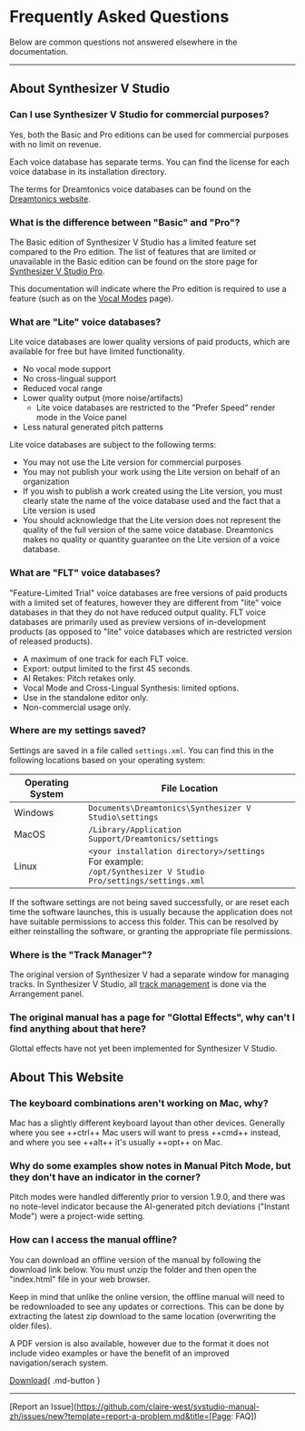 # Frequently Asked Questions

Below are common questions not answered elsewhere in the documentation.

---

## About Synthesizer V Studio

### Can I use Synthesizer V Studio for commercial purposes?
Yes, both the Basic and Pro editions can be used for commercial purposes with no limit on revenue.

Each voice database has separate terms. You can find the license for each voice database in its installation directory.

The terms for Dreamtonics voice databases can be found on the [Dreamtonics website](https://dreamtonics.com/en/terms/).

### What is the difference between "Basic" and "Pro"?

The Basic edition of Synthesizer V Studio has a limited feature set compared to the Pro edition. The list of features that are limited or unavailable in the Basic edition can be found on the store page for [Synthesizer V Studio Pro](https://store.dreamtonics.com/product/editor-svstudio-pro/).

This documentation will indicate where the Pro edition is required to use a feature (such as on the [Vocal Modes](ai-functions/vocal-modes.md) page).

### What are "Lite" voice databases?
Lite voice databases are lower quality versions of paid products, which are available for free but have limited functionality.

- No vocal mode support
- No cross-lingual support
- Reduced vocal range
- Lower quality output (more noise/artifacts)
    - Lite voice databases are restricted to the "Prefer Speed" render mode in the Voice panel
- Less natural generated pitch patterns

Lite voice databases are subject to the following terms:

- You may not use the Lite version for commercial purposes
- You may not publish your work using the Lite version on behalf of an organization
- If you wish to publish a work created using the Lite version, you must clearly state the name of the voice database used and the fact that a Lite version is used
- You should acknowledge that the Lite version does not represent the quality of the full version of the same voice database. Dreamtonics makes no quality or quantity guarantee on the Lite version of a voice database.

### What are "FLT" voice databases?
"Feature-Limited Trial" voice databases are free versions of paid products with a limited set of features, however they are different from "lite" voice databases in that they do not have reduced output quality. FLT voice databases are primarily used as preview versions of in-development products (as opposed to "lite" voice databases which are restricted version of released products).

- A maximum of one track for each FLT voice.
- Export: output limited to the first 45 seconds.
- AI Retakes: Pitch retakes only.
- Vocal Mode and Cross-Lingual Synthesis: limited options.
- Use in the standalone editor only.
- Non-commercial usage only.

### Where are my settings saved?

Settings are saved in a file called `settings.xml`. You can find this in the following locations based on your operating system:

|Operating System|File Location|
|---|---|
|Windows|`Documents\Dreamtonics\Synthesizer V Studio\settings`|
|MacOS|`/Library/Application Support/Dreamtonics/settings`|
|Linux|`<your installation directory>/settings`<br/>For example:<br/>`/opt/Synthesizer V Studio Pro/settings/settings.xml`|

If the software settings are not being saved successfully, or are reset each time the software launches, this is usually because the application does not have suitable permissions to access this folder. This can be resolved by either reinstalling the software, or granting the appropriate file permissions.

### Where is the "Track Manager"?

The original version of Synthesizer V had a separate window for managing tracks. In Synthesizer V Studio, all [track management](quickstart/managing-tracks.md) is done via the Arrangement panel.

### The original manual has a page for "Glottal Effects", why can't I find anything about that here?

Glottal effects have not yet been implemented for Synthesizer V Studio.

## About This Website

### The keyboard combinations aren't working on Mac, why?

Mac has a slightly different keyboard layout than other devices. Generally where you see ++ctrl++ Mac users will want to press ++cmd++ instead, and where you see ++alt++ it's usually ++opt++ on Mac.

### Why do some examples show notes in Manual Pitch Mode, but they don't have an indicator in the corner?

Pitch modes were handled differently prior to version 1.9.0, and there was no note-level indicator because the AI-generated pitch deviations ("Instant Mode") were a project-wide setting.

### How can I access the manual offline?

You can download an offline version of the manual by following the download link below. You must unzip the folder and then open the "index.html" file in your web browser.

Keep in mind that unlike the online version, the offline manual will need to be redownloaded to see any updates or corrections. This can be done by extracting the latest zip download to the same location (overwriting the older files).

A PDF version is also available, however due to the format it does not include video examples or have the benefit of an improved navigation/serach system.

[Download](https://github.com/claire-west/svstudio-manual-zh/releases/tag/latest){ .md-button }

---

[Report an Issue](https://github.com/claire-west/svstudio-manual-zh/issues/new?template=report-a-problem.md&title=[Page: FAQ])